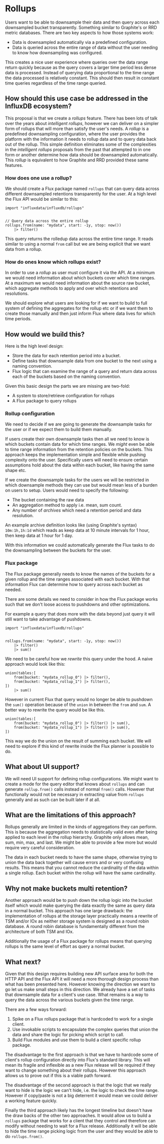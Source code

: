 # Rollups

Users want to be able to downsample their data and then query across each downsampled bucket transparently.
Something similar to Graphite's or RRD metric databases.
There are two key aspects to how those systems work:

* Data is downsampled automatically via a predefined configuration.
* Data is queried across the entire range of data without the user needing to know how downsampling was configured.

This creates a nice user experience where queries over the data range return quickly because as the query covers a larger time period less dense data is processed.
Instead of querying data proportional to the time range the data processed is relatively constant.
This should then result in constant time queries regardless of the time range queried.


## How should this use case be addressed in the InfluxDB ecosystem?

This proposal is that we create a _rollups_ feature.
There has been lots of talk over the years about _intelligent rollups_, however we can deliver on a simpler form of rollups that will more than satisfy the user's needs.
A _rollup_ is a predefined downsampling configuration, where the user provides the platform with the information it needs to rollup data and to query data back out of the rollup.
This simple definition eliminates some of the complexities in the _intelligent rollups_ proposals from the past that attempted to in one form or another determine how data should be downsampled automatically.
This  _rollup_ is equivalent to how Graphite and RRD provided these same features.


### How does one use a rollup?

We should create a Flux package named `rollups` that can query data across different downsampled retentions transparently for the user.
At a high level the Flux API would be similar to this:

```flux
import "influxdata/influxdb/rollups"


// Query data across the entire rollup
rollups.from(name: "mydata", start: -1y, stop: now())
    |> filter()
```

This query returns the rolledup data across the entire time range.
It reads similar to using a normal `from` call but we are being explicit that we want data from a rollup.

### How do ones know which rollups exist?

In order to use a _rollup_ as user must configure it via the API.
At a minimum we would need information about which buckets cover which time ranges.
At a maximum we would need information about the source raw bucket, which aggregate methods to apply and over which retentions and resolutions.

We should explore what users are looking for if we want to build to full system of defining the aggregates for the rollup etc or if we want them to create those manually and then just inform Flux where data lives for which time periods.


## How would we build this?

Here is the high level design:

* Store the data for each retention period into a bucket.
* Define tasks that downsample data from one bucket to the next using a naming convention.
* Flux logic that can examine the range of a query and return data across each of the buckets based on the naming convention.

Given this basic design the parts we are missing are two-fold:

* A system to store/retrieve configuration for rollups
* A Flux package to query rollups

### Rollup configuration

We need to decide if we are going to generate the downsample tasks for the user or if we expect them to build them manually.

If users create their own downsample tasks then all we need to know is which buckets contain data for which time ranges.
We _might_ even be able to time range information from the retention policies on the buckets.
This approach keeps the implementation simple and flexible while pushing complexity onto the user.
Specifically users will need to ensure certain assumptions hold about the data within each bucket, like having the same shape etc.

If we create the downsample tasks for the users we will be restricted in which downsample methods they can use but would mean less of a burden on users to setup.
Users would need to specify the following:

* The bucket containing the raw data
* An aggregation method to apply i.e. mean, sum count.
* Any number of _archives_ which need a retention period and data resolution.

An example archive definition looks like (using Graphite's syntax) `10m:1h,1h:1d` which reads as keep data at 10 minute intervals for 1 hour, then keep data at 1 hour for 1 day.

With this information we could automatically generate the Flux tasks to do the downsampling between the buckets for the user.

### Flux package

The Flux package generally needs to know the names of the buckets for a given rollup and the time ranges associated with each bucket.
With that information Flux can determine how to query across each bucket as needed.

There are some details we need to consider in how the Flux package works such that we don't loose access to pushdowns and other optimizations.

For example a query that does more with the data beyond just query it will still want to take advantage of pushdowns.

```
import "influxdata/influxdb/rollups"


rollups.from(name: "mydata", start: -1y, stop: now())
    |> filter()
    |> sum()
```

We need to be careful how we _rewrite_ this query under the hood.
A naive approach would look like this:

```
union(tables:[
    from(bucket: "mydata_rollup_0") |> filter(),
    from(bucket: "mydata_rollup_1") |> filter(),
])
    |> sum()
```

However in current Flux that query would no longer be able to pushdown the `sum()` operation because of the `union` in between the `from` and `sum`.
A better way to rewrite the query would be like this.

```
union(tables:[
    from(bucket: "mydata_rollup_0") |> filter() |> sum(),
    from(bucket: "mydata_rollup_1") |> filter() |> sum(),
])
```

This way we do the union on the result of summing each bucket.
We will need to explore if this kind of rewrite inside the Flux planner is possible to do.


## What about UI support?

We will need UI support for defining rollup configurations.
We might want to create a mode for the query editor that knows about `rollups` and can generate `rollup.from()` calls instead of normal `from()` calls.
However that functionally would not be necessary in extracting value from `rollups` generally and as such can be built later if at all.

## What are the limitations of this approach?


Rollups generally are limited in the kinds of aggregations they can perform.
This is because the aggregation needs to statistically valid even after being applied to each level in the rollup hierarchy.
Graphite only allows mean, sum, min, max, and last. We might be able to provide a few more but would require very careful consideration.

The data in each bucket needs to have the same shape, otherwise trying to union the data back together will cause errors and or very confusing results.
This means that you cannot reduce the cardinality of the data within a single rollup. Each bucket within the rollup will have the same cardinality.

## Why not make buckets multi retention?

Another approach would be to push down the rollup logic into the bucket itself which would make querying the data exactly the same as query data in a normal bucket.
This approach has one large drawback: the implementation of rollups at the storage layer practically means a rewrite of TSM and/or IOx as neither storage system is designed as a round robin database.
A round robin database is fundamentally different from the architecture of both TSM and IOx. 

Additionally the usage of a Flux package for rollups means that querying rollups is the same level of effort as query a normal bucket.

## What next?


Given that this design requires building new API surface area for both the HTTP API and the Flux API it will need a more thorough design process than what has been presented here.
However knowing the direction we want to go let us make small steps in this direction.
We already have a set of tasks that downsample data for a client's use case.
What remains is a way to query the data across the various buckets given the time range.

There are a few ways forward:

1. Spike on a Flux rollups package that is hardcoded to work for a single client.
2. Use invokable scripts to encapsulate the complex queries that union the data and share the logic for picking which script to call.
3. Build Flux modules and use them to build a client specific rollup package.


The disadvantage to the first approach is that we have to hardcode some of client's rollup configuration directly into Flux's standard library.
This will mean its fragile and inflexible as a new Flux release will be required if they want to change something about their rollups.
However this approach allows us to prove out if this is a viable path forward.

The disadvantage of the second approach is that the logic that we really want to hide is the logic we can't hide, i.e. the logic to check the time range.
However if copy/paste is not a big deterrent it would mean we could deliver a working feature quickly.

Finally the third approach likely has the longest timeline but doesn't have the draw backs of the other two approaches.
It would allow us to build a `rollups` package that works for a client that they control and therefore can modify without needing to wait for a Flux release.
Additionally it will be able to hide the time range picking logic from the user and they would be able to do `rollups.from()`.

